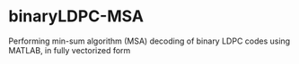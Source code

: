 # binaryLDPC-MSA
Performing min-sum algorithm (MSA) decoding of binary LDPC codes using MATLAB, in fully vectorized form

